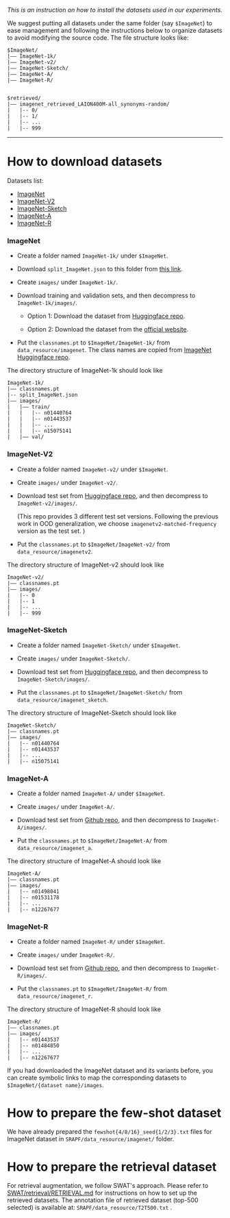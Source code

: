 *This is an instruction on how to install the datasets used in our experiments.*

We suggest putting all datasets under the same folder (say `$ImageNet`) to ease management and following the instructions below to organize datasets to avoid modifying the source code. The file structure looks like:

```
$ImageNet/
|–– ImageNet-1k/
|–– ImageNet-v2/
|–– ImageNet-Sketch/
|–– ImageNet-A/
|–– ImageNet-R/


$retrieved/
|–– imagenet_retrieved_LAION400M-all_synonyms-random/
|   |-- 0/
|   |-- 1/
|   |-- ...
|   |-- 999
```

***

# How to download datasets

Datasets list:
- [ImageNet](#ImageNet)
- [ImageNet-V2](#ImageNet-V2)
- [ImageNet-Sketch](#ImageNet-Sketch)
- [ImageNet-A](#ImageNet-A)
- [ImageNet-R](#ImageNet-R)




### ImageNet
- Create a folder named `ImageNet-1k/` under `$ImageNet`.
- Download `split_ImageNet.json` to this folder from [this link]("https://drive.google.com/file/d/1SvPIN6iV6NP2Oulj19a869rBXrB5SNFo/view").
- Create `images/` under `ImageNet-1k/`.
- Download training  and validation sets, and then decompress to `ImageNet-1k/images/`.

  - Option 1: Download the dataset from [Huggingface repo](https://huggingface.co/datasets/ILSVRC/imagenet-1k).

  - Option 2: Download the dataset from the [official website](https://image-net.org/index.php).


- Put the `classnames.pt` to `$ImageNet/ImageNet-1k/` from `data_resource/imagenet`. The class names are copied from [ImageNet Huggingface repo](https://huggingface.co/datasets/ILSVRC/imagenet-1k).

The directory structure of ImageNet-1k should look like
```
ImageNet-1k/
|–– classnames.pt
|-- split_ImageNet.json
|–– images/
|   |–– train/
|   |   |-- n01440764
|   |   |-- n01443537
|   |   |-- ...
|   |   |-- n15075141
|   |–– val/
```



### ImageNet-V2
- Create a folder named `ImageNet-v2/` under `$ImageNet`.

- Create `images/` under `ImageNet-v2/`.

- Download test set from [Huggingface repo](https://huggingface.co/datasets/vaishaal/ImageNetV2/tree/main), and then decompress to `ImageNet-v2/images/`.

   (This repo provides 3 different test set versions. Following the previous work in OOD generalization, we choose `imagenetv2-matched-frequency` version as the test set. )

- Put the `classnames.pt` to `$ImageNet/ImageNet-v2/` from `data_resource/imagenetv2`.

The directory structure of ImageNet-v2 should look like

```
ImageNet-v2/
|–– classnames.pt
|–– images/
|   |-- 0
|   |-- 1
|   |-- ...
|   |-- 999
```



### ImageNet-Sketch
- Create a folder named `ImageNet-Sketch/` under `$ImageNet`.
- Create `images/` under `ImageNet-Sketch/`.
- Download test set from [Huggingface repo](https://huggingface.co/datasets/songweig/imagenet_sketch), and then decompress to `ImageNet-Sketch/images/`.

- Put the `classnames.pt` to `$ImageNet/ImageNet-Sketch/` from `data_resource/imagenet_sketch`.

The directory structure of ImageNet-Sketch should look like

```
ImageNet-Sketch/
|–– classnames.pt
|–– images/
|   |-- n01440764
|   |-- n01443537
|   |-- ...
|   |-- n15075141
```



### ImageNet-A
- Create a folder named `ImageNet-A/` under `$ImageNet`.
- Create `images/` under `ImageNet-A/`.
- Download test set from [Github repo](https://github.com/hendrycks/natural-adv-examples?tab=readme-ov-file), and then decompress to `ImageNet-A/images/`.

- Put the `classnames.pt` to `$ImageNet/ImageNet-A/` from `data_resource/imagenet_a`.

The directory structure of ImageNet-A should look like

```
ImageNet-A/
|–– classnames.pt
|–– images/
|   |-- n01498041
|   |-- n01531178
|   |-- ...
|   |-- n12267677
```




### ImageNet-R
- Create a folder named `ImageNet-R/` under `$ImageNet`.
- Create `images/` under `ImageNet-R/`.
- Download test set from [Github repo](https://github.com/hendrycks/imagenet-r?tab=readme-ov-file), and then decompress to `ImageNet-R/images/`.

- Put the `classnames.pt` to `$ImageNet/ImageNet-R/` from `data_resource/imagenet_r`.

The directory structure of ImageNet-R should look like

```
ImageNet-R/
|–– classnames.pt
|–– images/
|   |-- n01443537
|   |-- n01484850
|   |-- ...
|   |-- n12267677
```



If you had downloaded the ImageNet dataset and its variants before, you can create symbolic links to map the corresponding datasets to `$ImageNet/{dataset name}/images`.



# How to prepare the few-shot dataset
We have already prepared the `fewshot{4/8/16}_seed{1/2/3}.txt` files for ImageNet dataset in `SRAPF/data_resource/imagenet/` folder.



# How to prepare the retrieval dataset

For retrieval augmentation, we follow SWAT's approach. Please refer to [SWAT/retrieval/RETRIEVAL.md](https://github.com/tian1327/SWAT/blob/master/retrieval/RETRIEVAL.md) for instructions on how to set up the retrieved datasets. The annotation file of retrieved dataset (top-500 selected) is available at: `SRAPF/data_resource/T2T500.txt` .
